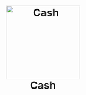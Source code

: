 
<h1 align="center">
  <br>
  <a href="http://www.amitmerchant.com/electron-markdownify"><img src="https://upload.wikimedia.org/wikipedia/commons/thumb/8/84/Money_Flat_Icon.svg/2000px-Money_Flat_Icon.svg.png" alt="Cash" width="200"></a>
  <br>
  Cash
  <br>
</h1>
<body>

</body>
